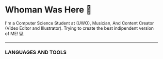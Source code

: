 # Whoman Was Here 🦉

I'm a Computer Science Student at (UWO), Musician, And Content Creator (Video Editor and Illustrator). Trying to create the best indipendent version of ME! 💻

---

### LANGUAGES AND TOOLS 
